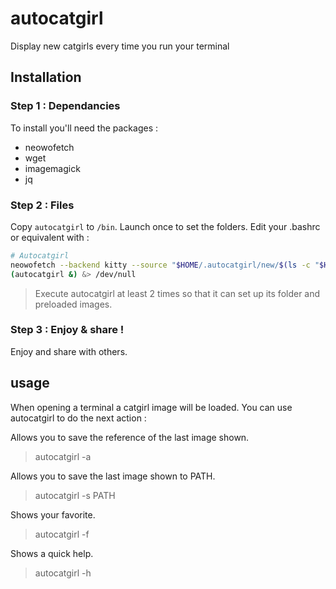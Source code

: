 # autocatgirl

Display new catgirls every time you run your terminal

## Installation 

### Step 1 : Dependancies
To install you'll need the packages : 
* neowofetch
* wget
* imagemagick
* jq

### Step 2 : Files

Copy ``autocatgirl`` to ``/bin``. Launch once to set the folders. Edit your .bashrc or equivalent with : 
```bash
# Autocatgirl
neowofetch --backend kitty --source "$HOME/.autocatgirl/new/$(ls -c "$HOME/.autocatgirl/new"* | tail -n 1)" --size none
(autocatgirl &) &> /dev/null
```

> Execute autocatgirl at least 2 times so that it can set up its folder and preloaded images.

### Step 3 : Enjoy & share !
Enjoy and share with others.

## usage
When opening a terminal a catgirl image will be loaded. You can use autocatgirl to do the next action :

Allows you to save the reference of the last image shown.
> autocatgirl -a

Allows you to save the last image shown to PATH.
> autocatgirl -s PATH

Shows your favorite.
> autocatgirl -f

Shows a quick help.
> autocatgirl -h